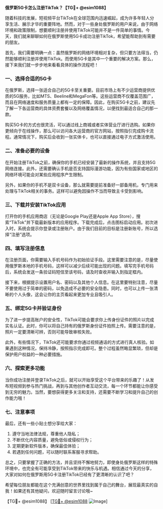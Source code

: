 **俄罗斯5G卡怎么注册TikTok？【TG💪+ @esim1088】**

随着科技的发展，短视频平台TikTok在全球范围内迅速崛起，成为许多年轻人分享生活、展示才华的重要阵地。然而，对于一些身处俄罗斯的用户来说，由于网络环境和政策限制，想要顺利注册并使用TikTok可能并不是一件简单的事情。今天，我们就来聊聊如何在俄罗斯使用5G卡成功注册TikTok，希望能帮助到有需要的朋友。

首先，我们需要明确一点：虽然俄罗斯的网络环境相对复杂，但只要方法得当，仍然能够顺利注册并使用TikTok。而使用5G卡是其中一个重要的解决方案。那么，接下来我们就一步步地来看看具体的操作流程吧！

### **一、选择合适的5G卡**
在俄罗斯，选择一张适合自己的5G卡至关重要。目前市场上有不少运营商提供优质的5G服务，比如MTS、Beeline和MegaFon等。这些运营商不仅覆盖范围广，而且在网络速度和服务质量上都有一定的保障。因此，在购买5G卡之前，建议先了解一下各运营商的具体资费套餐以及网络覆盖情况，以便找到最适合自己的那一款。

购买5G卡的方式也很灵活，可以通过线上商城或者实体营业厅进行选购。如果你更倾向于在线操作，那么可以访问各大运营商的官方网站，按照指引完成购卡流程。通常情况下，购买后会收到一张实体卡，也可以直接通过电子方式激活使用。

### **二、准备必要的设备**
在开始注册TikTok之前，确保你的手机已经安装了最新的操作系统，并且支持5G网络连接。此外，还需要确认手机是否支持国际漫游功能，因为有些国家或地区的网络环境可能会对某些应用程序产生限制。

另外，如果你的手机不是双卡设备，那么就需要提前准备好一部备用机，专门用来处理与TikTok相关的事务。这样可以避免因操作不当而导致主卡受到影响。

### **三、下载并安装TikTok应用**
打开你的手机应用商店（无论是Google Play还是Apple App Store），搜索“TikTok”并下载最新版本的应用程序。下载完成后，点击图标启动应用。初次进入时，系统会提示你登录或注册账户。由于我们目前的目标是注册新账号，所以选择“注册”选项。

### **四、填写注册信息**
在注册页面，你需要输入手机号码作为初始验证手段。这里需要注意的是，尽量使用俄罗斯本地的手机号码，这样可以减少后续可能出现的问题。填写完手机号码后，系统会发送一条验证码短信至该号码，请及时查收并输入到指定框内。

接下来，根据提示设置用户名、密码以及其他个人信息。在这里要特别注意，尽量不要使用过于简单的密码，以免造成不必要的安全隐患。同时，也可以上传一张清晰的个人头像，这会让你的主页看起来更加专业且吸引人。

### **五、绑定5G卡并验证身份**
为了进一步提高账户的安全性，TikTok可能会要求你上传身份证件的照片以完成实名认证。此时，你可以将自己持有的俄罗斯身份证件拍照上传。需要注意的是，照片一定要清晰可辨，否则可能导致审核失败。

此外，有些情况下，TikTok还可能要求你通过视频通话的方式进行真人核验。如果遇到这种情况，保持冷静，按照指示完成即可。整个过程虽然略显繁琐，但却是保护用户权益的一种必要措施。

### **六、探索更多功能**
当你成功注册并登录TikTok之后，就可以开始享受这个平台带来的乐趣了！从发布短视频到参与热门挑战，再到与其他创作者互动交流，每一个环节都能让你感受到无穷的魅力。当然，要想获得更多关注和支持，还需要不断学习和提升自己的创作能力哦！

### **七、注意事项**
最后，还有一些小贴士想分享给大家：
1. 遵守当地法律法规，尊重他人隐私；
2. 不断优化内容质量，避免低俗或侵权行为；
3. 定期更新软件版本，确保最佳体验；
4. 若遇到任何问题，可以随时联系客服寻求帮助。

总之，只要掌握了正确的方法，并且坚持不懈地努力，即使身处俄罗斯这样的特殊环境中，也完全有可能享受到TikTok带来的快乐与机遇。相信通过今天的分享，大家对如何在俄罗斯用5G卡注册TikTok已经有了更清晰的认识了吧？

希望每位朋友都能在这个充满创意的世界里找到属于自己的舞台，展现最真实的自我！如果还有其他疑问，欢迎随时留言讨论哦~

【TG💪+ @esim1088】 [[TG💪+ @esim1088](https://t.me/s/esim1088) ![Image](https://i.postimg.cc/4NQfJmqS/Snipaste-2025-05-13-00-14-12.png)]